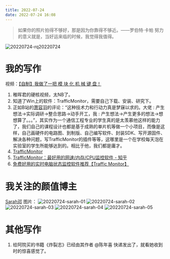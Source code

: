 ```yaml
---
title: 2022-07-24
date: 2022-07-24 16:08
---
```


> 如果你的照片拍得不够好，那是因为你靠得不够近。——罗伯特·卡帕
> 努力的意义就是，当好运来临的时候，我觉得我值得。

![20220724-rq20220724](http://images.iotop.work/uPic/20220724-rq20220724.jpeg)

# 我的写作
视频：[【自制】我做了一把 模 块 化 机 械 键 盘！](https://www.bilibili.com/video/BV19V4y1J7Hx)

1. 稚晖君的硬核视频，太NB了。
2. 知道了Win上的软件：TrafficMonitor，需要自己下载、安装、研究下。
3. 正如B站的[萧容羽](https://space.bilibili.com/8581474)的评论：“这种技术力和行动力真是梦寐以求的。大佬 : 产生想法→实际调研→整合思路→动手开工，我 : 产生想法→产生更多的想法→想想算了。。。”，其实作为一个通信工程专业的学生真的是太羡慕他这样的能力了，我们自己的课程设计也都是基于成熟的单片机等做一个小项目，而像是这样，自己画硬件的电路图、到制版、自己编写软件、封装SDK、写开源固件、解决各种问题，写TrafficMonitor的插件等等，这哪里是一个在学校每天泡在实验室的学生所能够达到的。相比于他，我们都是庸才。
4. [TrafficMonitor](https://gitee.com/mirrors_trending/TrafficMonitor)
5. [TrafficMonitor：最好用的网速/内存/CPU监控软件 - 知乎](https://zhuanlan.zhihu.com/p/39542454)
6. [免费好用的实时电脑状态监控软件推荐【Traffic Monitor】](https://mp.weixin.qq.com/s/bfvPESL7PUgVbWXppmV2zw)

# 我关注的颜值博主
[Sarah邓](https://weibo.com/denglian912)
图片：
![20220724-sarah-01](http://images.iotop.work/uPic/20220724-sarah-01.jpeg)
![20220724-sarah-02](http://images.iotop.work/uPic/20220724-sarah-02.jpeg)
![20220724-sarah-03](http://images.iotop.work/uPic/20220724-sarah-03.jpeg)
![20220724-sarah-04](http://images.iotop.work/uPic/20220724-sarah-04.jpeg)
![20220724-sarah-05](http://images.iotop.work/uPic/20220724-sarah-05.jpeg)

# 其他写作
1. 给阿院买的书籍《炸裂志》已经由其作者 @陈年喜 快递发出了，就看她收到时的惊喜感觉了。
